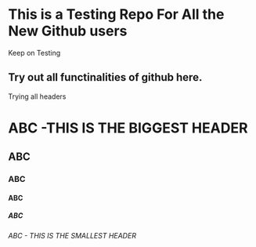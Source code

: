 # This is a Testing Repo For All the New Github users
Keep on Testing

## Try out all functinalities of github here.
 Trying all headers
 
 # ABC    -THIS IS THE BIGGEST HEADER
 ## ABC
 ### ABC
 #### ABC
 ##### ABC
 ###### ABC - THIS IS THE SMALLEST HEADER
 
